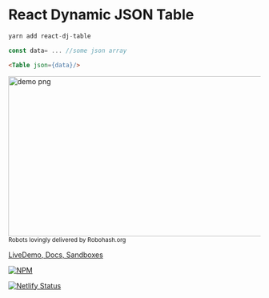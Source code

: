 # React Dynamic JSON Table

 ```js
yarn add react-dj-table
```

 ```js
const data= ... //some json array
```

 ```html
<Table json={data}/>
```


<img alt="demo png" src="https://github.com/sajrashid/hooks/blob/main/demo.png" width="600" height="320" />
<sub>Robots lovingly delivered by Robohash.org</sub>

[LiveDemo, Docs, Sandboxes](https://bit.ly/3dviDbL)



[![NPM](https://nodei.co/npm/react-dj-table.png?compact=true)](https://nodei.co/npm/react-dj-table/)

[![Netlify Status](https://api.netlify.com/api/v1/badges/ad1de4da-ad86-4c8f-a533-732539d451a7/deploy-status)](https://app.netlify.com/sites/jolly-hodgkin-af839c/deploys)


